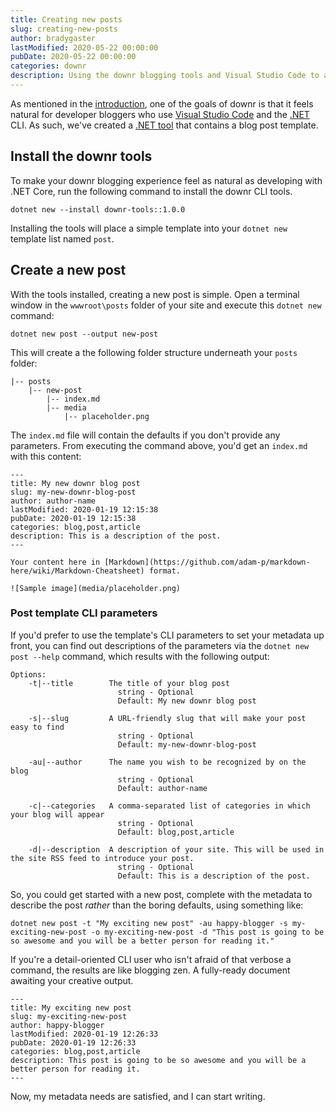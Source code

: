 ```yaml
---
title: Creating new posts
slug: creating-new-posts
author: bradygaster
lastModified: 2020-05-22 00:00:00
pubDate: 2020-05-22 00:00:00
categories: downr
description: Using the downr blogging tools and Visual Studio Code to author content
---
```


As mentioned in the [introduction](/introducing-downr), one of the goals of downr is that it feels natural for developer bloggers who use [Visual Studio Code](http://code.visualstudio.com) and the [.NET](http://dot.net) CLI. As such, we've created a [.NET tool](https://www.nuget.org/packages/downr-tools/) that contains a blog post template. 

## Install the downr tools

To make your downr blogging experience feel as natural as developing with .NET Core, run the following command to install the downr CLI tools.

    dotnet new --install downr-tools::1.0.0

Installing the tools will place a simple template into your `dotnet new` template list named `post`. 

## Create a new post

With the tools installed, creating a new post is simple. Open a terminal window in the `wwwroot\posts` folder of your site and execute this `dotnet new` command:

    dotnet new post --output new-post

This will create a the following folder structure underneath your `posts` folder: 

    |-- posts
        |-- new-post
            |-- index.md
            |-- media
                |-- placeholder.png

The `index.md` file will contain the defaults if you don't provide any parameters. From executing the command above, you'd get an `index.md` with this content:

    ---
    title: My new downr blog post
    slug: my-new-downr-blog-post
    author: author-name
    lastModified: 2020-01-19 12:15:38
    pubDate: 2020-01-19 12:15:38
    categories: blog,post,article
    description: This is a description of the post.
    ---

    Your content here in [Markdown](https://github.com/adam-p/markdown-here/wiki/Markdown-Cheatsheet) format.

    ![Sample image](media/placeholder.png)

### Post template CLI parameters

If you'd prefer to use the template's CLI parameters to set your metadata up front, you can find out descriptions of the parameters via the `dotnet new post --help` command, which results with the following output:

    Options:                                                                                                      
        -t|--title        The title of your blog post                                                               
                            string - Optional                                                                         
                            Default: My new downr blog post                                                           

        -s|--slug         A URL-friendly slug that will make your post easy to find                                 
                            string - Optional                                                                         
                            Default: my-new-downr-blog-post                                                           

        -au|--author      The name you wish to be recognized by on the blog                                         
                            string - Optional                                                                         
                            Default: author-name                                                                      

        -c|--categories   A comma-separated list of categories in which your blog will appear                       
                            string - Optional                                                                         
                            Default: blog,post,article                                                                

        -d|--description  A description of your site. This will be used in the site RSS feed to introduce your post.
                            string - Optional                                                                         
                            Default: This is a description of the post.

So, you could get started with a new post, complete with the metadata to describe the post *rather* than the boring defaults, using something like: 

    dotnet new post -t "My exciting new post" -au happy-blogger -s my-exciting-new-post -o my-exciting-new-post -d "This post is going to be so awesome and you will be a better person for reading it."

If you're a detail-oriented CLI user who isn't afraid of that verbose a command, the results are like blogging zen. A fully-ready document awaiting your creative output. 

    ---
    title: My exciting new post
    slug: my-exciting-new-post
    author: happy-blogger
    lastModified: 2020-01-19 12:26:33
    pubDate: 2020-01-19 12:26:33
    categories: blog,post,article
    description: This post is going to be so awesome and you will be a better person for reading it.
    ---

Now, my metadata needs are satisfied, and I can start writing.
